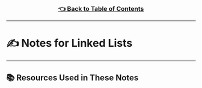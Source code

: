 <h3 align="center"><a href="../table_of_contents.md">👈 Back to Table of Contents</a></h3>

---------------------------------------

# ✍️ Notes for Linked Lists

---------------------------------------

## 📚 Resources Used in These Notes